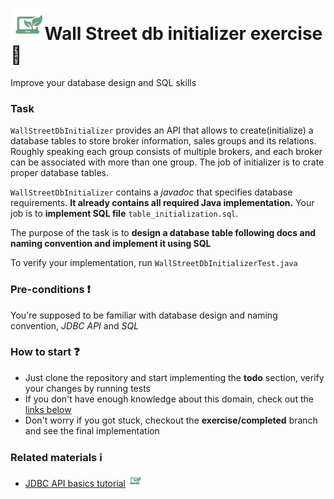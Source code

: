 # <img src="https://raw.githubusercontent.com/bobocode-projects/resources/master/image/logo_transparent_background.png" height=50/>Wall Street db initializer exercise :muscle:
Improve your database design and SQL skills
### Task
`WallStreetDbInitializer` provides an API that allows to create(initialize) a database tables to store broker information,
sales groups and its relations. Roughly speaking  each group consists of multiple brokers, and each broker can be 
associated with more than one group. The job of initializer is to crate proper database tables.
 
`WallStreetDbInitializer` contains a *javadoc* that specifies database requirements. **It already contains all required Java 
implementation.** Your job is to  **implement SQL file** `table_initialization.sql`.

The purpose of the task is to **design a database table following docs and naming convention and implement it using SQL**

To verify your implementation, run `WallStreetDbInitializerTest.java`

### Pre-conditions :heavy_exclamation_mark:
You're supposed to be familiar with database design and naming convention, *JDBC API* and *SQL*

### How to start :question:
* Just clone the repository and start implementing the **todo** section, verify your changes by running tests
* If you don't have enough knowledge about this domain, check out the [links below](#related-materials-information_source)
* Don't worry if you got stuck, checkout the **exercise/completed** branch and see the final implementation
 
### Related materials :information_source:
 * [JDBC API basics tutorial](https://github.com/bobocode-projects/jdbc-api-tutorial/tree/master/jdbc-basics) <img src="https://raw.githubusercontent.com/bobocode-projects/resources/master/image/logo_transparent_background.png" height=20/>
 

